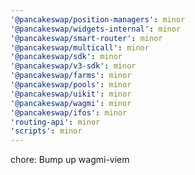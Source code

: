 ```yaml
---
'@pancakeswap/position-managers': minor
'@pancakeswap/widgets-internal': minor
'@pancakeswap/smart-router': minor
'@pancakeswap/multicall': minor
'@pancakeswap/sdk': minor
'@pancakeswap/v3-sdk': minor
'@pancakeswap/farms': minor
'@pancakeswap/pools': minor
'@pancakeswap/uikit': minor
'@pancakeswap/wagmi': minor
'@pancakeswap/ifos': minor
'routing-api': minor
'scripts': minor
---
```


chore: Bump up wagmi-viem
